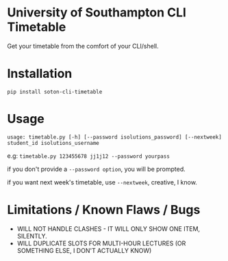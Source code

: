 # University of Southampton CLI Timetable

Get your timetable from the comfort of your CLI/shell.

# Installation

`pip install soton-cli-timetable`

# Usage

`usage: timetable.py [-h] [--password isolutions_password] [--nextweek] student_id isolutions_username`

e.g: `timetable.py 123455678 jj1j12 --password yourpass`

if you don't provide a `--password option`, you will be prompted.

if you want next week's timetable, use `--nextweek`, creative, I know.

# Limitations / Known Flaws / Bugs

- WILL NOT HANDLE CLASHES - IT WILL ONLY SHOW ONE ITEM, SILENTLY.
- WILL DUPLICATE SLOTS FOR MULTI-HOUR LECTURES (OR SOMETHING ELSE, I DON'T ACTUALLY KNOW)
